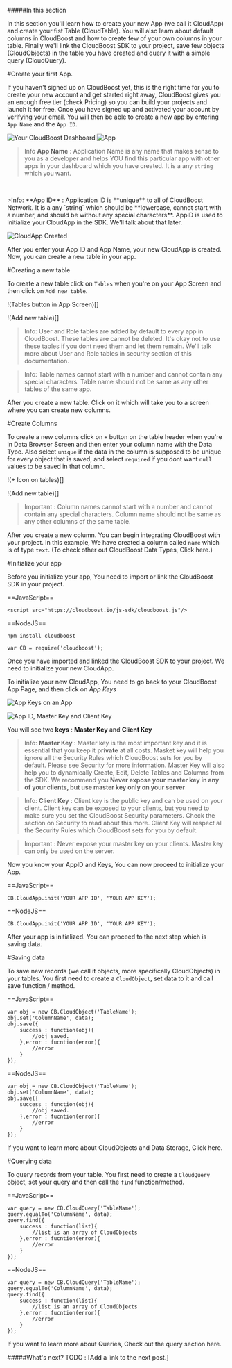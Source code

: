 #####In this section

In this section you'll learn how to create your new App (we call it CloudApp) and create your fist Table (CloudTable). You will also learn about default columns in CloudBoost and how to create few of your own columns in your table. Finally we'll link the CloudBoost SDK to your project, save few objects (CloudObjects) in the table you have created and query it with a simple query (CloudQuery). 

#Create your first App.

If you haven't signed up on CloudBoost yet, this is the right time for you to create your new account and get started right away, CloudBoost gives you an enough free tier (check Pricing) so you can build your projects and launch it for free. Once you have signed up and activated your account by verifying your email. You will then be able to create a new app by entering `App Name` and the `App ID`.

<img class="full-length-img" alt="Your CloudBoost Dashboard" src="https://blog.cloudboost.io/content/images/2015/08/Screen1.PNG">

<img class="center-img" alt="App" src="https://blog.cloudboost.io/content/images/2015/08/Screen2.PNG">

><span class="tut-info">Info</span> **App Name** : Application Name is any name that makes sense to you as a developer and helps YOU find this particular app with other apps in your dashboard which you have created. It is a any `string` which you want. 

<p>&nbsp;</p>
>Info: **App ID** : Application ID is **unique** to all of CloudBoost Network. It is a any `string` which should be **lowercase, cannot start with a number, and should be without any special characters**. AppID is used to initialize your CloudApp in the SDK. We'll talk about that later. 

![CloudApp Created](https://blog.cloudboost.io/content/images/2015/08/Screen3.PNG)

After you enter your App ID and App Name, your new CloudApp is created. Now, you can create a new table in your app. 

#Creating a new table

To create a new table click on `Tables` when you're on your App Screen and then click on `Add new table`. 

!(Tables button in App Screen)[]

!(Add new table)[]

>Info: User and Role tables are added by default to every app in CloudBoost. These tables are cannot be deleted. It's okay not to use these tables if you dont need them and let them remain. We'll talk more about User and Role tables in security section of this documentation. 

>Info: Table names cannot start with a number and cannot contain any special characters. Table name should not be same as any other tables of the same app. 

After you create a new table. Click on it which will take you to a screen where you can create new columns.

#Create Columns

To create a new columns click on `+` button on the table header when you're in Data Browser Screen and then enter your column name with the Data Type. Also select `unique` if the data in the column is supposed to be unique for every object that is saved, and select `required` if you dont want `null` values to be saved in that column.

!(+ Icon on tables)[]

!(Add new table)[]

>Important : Column names cannot start with a number and cannot contain any special characters. Column name should not be same as any other columns of the same table. 

After you create a new column. You can begin integrating CloudBoost with your project. In this example, We have created a column called `name` which is of type `text`. (To check other out CloudBoost Data Types, Click here.)


#Initialize your app

Before you initialize your app, You need to import or link the CloudBoost SDK in your project. 

==JavaScript==
```
<script src="https://cloudboost.io/js-sdk/cloudboost.js"/>
```

==NodeJS==
```
npm install cloudboost

var CB = require('cloudboost');
```

Once you have imported and linked the CloudBoost SDK to your project. We need to initialize your new CloudApp. 

To initialize your new CloudApp, You need to go back to your CloudBoost App Page, and then click on *App Keys*

![App Keys on an App](https://blog.cloudboost.io/content/images/2015/08/AppKey.PNG)

![App ID, Master Key and Client Key]()

You will see two **keys** : **Master Key** and **Client Key**

>Info: **Master Key** : Master key is the most important key and it is essential that you keep it **private** at all costs. Masket key will help you ignore all the Security Rules which CloudBoost sets for you by default. Please see Security for more information. Master Key will also help you to dynamically Create, Edit, Delete Tables and Columns from the SDK. We recommend you **Never expose your master key in any of your clients, but use master key only on your server**

>Info: **Client Key** : Client key is the public key and can be used on your client. Client key can be exposed to your clients, but you need to make sure you set the CloudBoost Security parameters. Check the section on Security to read about this more.  Client Key will respect all the Security Rules which CloudBoost sets for you by default.

>Important : Never expose your master key on your clients. Master key can only be used on the server. 

Now you know your AppID and Keys, You can now proceed to initialize your App. 


==JavaScript==
```
CB.CloudApp.init('YOUR APP ID', 'YOUR APP KEY');
```

==NodeJS==
```
CB.CloudApp.init('YOUR APP ID', 'YOUR APP KEY');
```

After your app is initialized. You can proceed to the next step which is saving data. 

#Saving data

To save new records (we call it objects, more specifically CloudObjects) in your tables. You first need to create a `CloudObject`, set data to it and call save function / method. 

==JavaScript==
```
var obj = new CB.CloudObject('TableName');
obj.set('ColumnName', data);
obj.save({
    success : function(obj){
        //obj saved. 
    },error : fucntion(error){
        //error
    }
});
```

==NodeJS==
```
var obj = new CB.CloudObject('TableName');
obj.set('ColumnName', data);
obj.save({
    success : function(obj){
        //obj saved. 
    },error : fucntion(error){
        //error
    }
});
```

If you want to learn more about CloudObjects and Data Storage, Click here. 

#Querying data

To query records from your table. You first need to create a `CloudQuery` object, set your query and then call the `find` function/method.

==JavaScript==
```
var query = new CB.CloudQuery('TableName');
query.equalTo('ColumnName', data);
query.find({
    success : function(list){
        //list is an array of CloudObjects
    },error : fucntion(error){
        //error
    }
});
```

==NodeJS==
```
var query = new CB.CloudQuery('TableName');
query.equalTo('ColumnName', data);
query.find({
    success : function(list){
        //list is an array of CloudObjects
    },error : fucntion(error){
        //error
    }
});
```

If you want to learn more about Queries, Check out the query section here. 

#####What's next?
TODO : [Add a link to the next post.]


